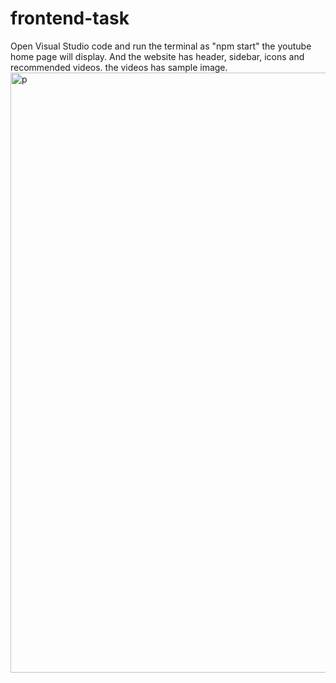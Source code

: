 # frontend-task
Open Visual Studio code and run the terminal as "npm start" the youtube home page will display. And the website has header, sidebar, icons and recommended videos.
the videos has sample image.
<img width="960" alt="p" src="https://user-images.githubusercontent.com/65714677/112299783-25283900-8cbe-11eb-9bef-15f17ac2e5b3.png">
